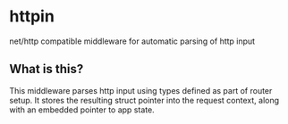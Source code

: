 # httpin
net/http compatible middleware for automatic parsing of http input

## What is this?
This middleware parses http input using types defined as part of router setup.
It stores the resulting struct pointer into the request context, along with an embedded pointer to app state.
